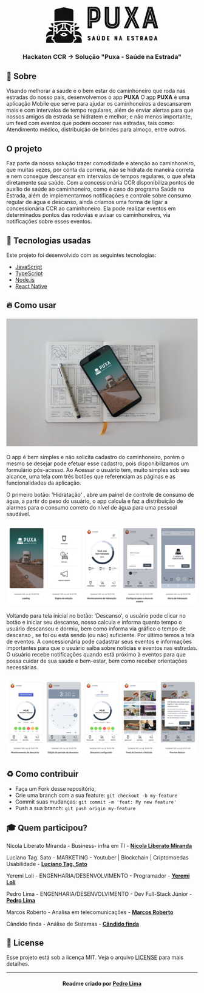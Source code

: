 <h3 align="center">
    <img alt="Logo" title="logo" width="300px" src="./img/logo.jpeg">
    <br><br>
    <b>Hackaton CCR  -> Solução "Puxa - Saúde na Estrada"</b> 
</h3>

## :bookmark: Sobre
Visando melhorar a saúde e o bem estar do caminhoneiro que roda nas estradas do nosso país, desenvolvemos o app <strong>PUXA</strong>
O app <strong>PUXA</strong> é uma aplicação Mobile que serve para ajudar os caminhoneiros a descansarem mais e com intervalos de tempo regulares, além de enviar alertas para que nossos amigos da estrada se hidratem e melhor; e não menos importante, um feed com eventos que podem occorer nas estradas, tais como: Atendimento médico, distribuição de brindes para almoço, entre outros.

## O projeto

Faz parte da nossa solução trazer comodidade e atenção ao caminhoneiro, que muitas vezes, por conta da correria, não se hidrata de maneira correta e nem consegue descansar em intervalos de tempos regulares, o que afeta diretamente sua saúde. 
Com a concessionária CCR disponibiliza pontos de auxílio de saúde ao caminhoneiro, como é caso do programa Saúde na Estrada, além de implementarmos notificações e controle sobre consumo regular de água e descanso, ainda criamos uma forma de ligar a concessionária CCR ao caminhoneiro. Ela pode realizar eventos em determinados pontos das rodovias e avisar os caminhoneiros, via notificações sobre esses eventos.

## 🚀 Tecnologias usadas

Este projeto foi desenvolvido com as seguintes tecnologias:
- [JavaScript](https://developer.mozilla.org/pt-BR/docs/Aprender/JavaScript)
- [TypeScript](https://www.typescriptlang.org/)
- [Node.js](https://nodejs.org/en/)
- [React Native](https://reactnative.dev/)

<a id="como-usar"></a>

## :fire: Como usar

<h3 align="center">
    <img alt="Logo" title="logo" src="./img/cel-doc.jpeg">
</h3>

O app é bem simples e não solicita cadastro do caminhoneiro, porém o mesmo se desejar pode efetuar esse cadastro, pois disponibilizamos um formulário pós-acesso. Ao Acessar o usuário tem, muito simples sob seu alcance, uma tela com três botões que referenciam as páginas e as funcionalidades da aplicação.

O primeiro botão: 'Hidratação' , abre um painel de controle de consumo de água, a partir do peso do usuário, o app calcula e faz a distribuição de alarmes para o consumo correto do nível de água para uma pessoal saudável. 

<h3 align="center">
    <img alt="Telas de cadastro e funcionalidade de hidratação" title="logo" width="" src="./img/splash1.jpeg">
</h3>

Voltando para tela inicial no botão: 'Descanso', o usuário pode clicar no botão e iniciar seu descanso, nosso calcula e informa quanto tempo o usuário descansou e dormiu, bem como informa via gráfico o tempo de descanso , se foi ou está sendo (ou não) suficiente.
Por último temos a tela de eventos. A concessionária pode cadastrar seus eventos e informações importantes para que o usuário saiba sobre notícias e eventos nas estradas. O usuário recebe notificações quando está próximo à eventos para que possa cuidar de sua saúde e bem-estar, bem como receber orientações necessárias.

<h3 align="center">
    <img alt="Telas de funcionalidades de descanso e feed de eventos" title="logo" width="" src="./img/splash.jpeg">
</h3>

## :recycle: Como contribuir

- Faça um Fork desse repositório,
- Crie uma branch com a sua feature: `git checkout -b my-feature`
- Commit suas mudanças: `git commit -m 'feat: My new feature'`
- Push a sua branch: `git push origin my-feature`

## :mortar_board: Quem participou?

Nicola Liberato Miranda - Business- infra em TI -  **[Nicola Liberato Miranda](https://github.com/nicolaabre)**

Luciano Tag. Sato - MARKETING - Youtuber | Blockchain | Criptomoedas Usabilidade -  **[Luciano Tag. Sato](https://github.com/sato888)**

Yeremi Loli - ENGENHARIA/DESENVOLVIMENTO - Programador -  **[Yeremi Loli](https://github.com/yeremi)**

Pedro Lima - ENGENHARIA/DESENVOLVIMENTO - Dev Full-Stack Júnior -  **[Pedro Lima](https://github.com/lima-pedro)**

Marcos Roberto - Analisa em telecomunicações -  **[Marcos Roberto](https://github.com/marcosanaka)**

Cândido finda - Análise de Sistemas -  **[Cândido finda](https://github.com/marcosanaka)**

## :memo: License

Esse projeto está sob a licença MIT. Veja o arquivo [LICENSE](LICENSE.md) para mais detalhes.

---

<h4 align="center">
    Readme criado por <a href="https://www.linkedin.com/in/pedro-lima-832514195/" target="_blank">Pedro Lima</a>
</h4>